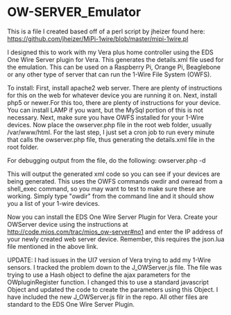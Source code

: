 # OW-SERVER_Emulator

This is a file I created based off of a perl script by jheizer found here:
https://github.com/jheizer/MiPi-1wire/blob/master/mipi-1wire.pl

I designed this to work with my Vera plus home controller using the EDS One Wire Server
plugin for Vera.  This generates the details.xml file used for the emulation.  This can 
be used on a Raspberry Pi, Orange Pi, Beaglebone or any other type of server that can 
run the 1-Wire File System (OWFS).

To install:
First, install apache2 web server.  There are plenty of instructions for this on the web
for whatever device you are running it on.  Next, install php5 or newer.For this too, 
there are plenty of instructions for your device.  You can install LAMP if you want, but 
the MySql portion of this is not necessary.  Next, make sure you have OWFS installed for 
your 1-Wire devices.  Now place the owserver.php file in the root web folder, usually 
/var/www/html.  For the last step, I just set a cron job to run every minute that calls 
the owserver.php file, thus generating the details.xml file in the root folder.

For debugging output from the file, do the following:
owserver.php -d

This will output the generated xml code so you can see if your devices are being generated.
This uses the OWFS commands owdir and owread from a shell_exec command, so you may want to
test to make sure these are working.  Simply type "owdir" from the command line and it 
should show you a list of your 1-wire devices.

Now you can install the EDS One Wire Server Plugin for Vera.  Create your OWServer device 
using the instructions at http://code.mios.com/trac/mios_ow-server#no1 and enter the IP 
address of your newly created web server device.  Remember, this requires the json.lua file
mentioned in the above link.

UPDATE:  I had issues in the UI7 version of Vera trying to add my 1-Wire sensors.  I tracked 
the problem down to the J_OWServer.js file.  The file was trying to use a Hash object to 
define the ajax parameters for the OWpluginRegister function.  I changed this to use a 
standard javascript Object and updated the code to create the parameters using this Object.
I have included the new J_OWServer.js filr in the repo.  All other files are standard to the
EDS One Wire Server Plugin.
